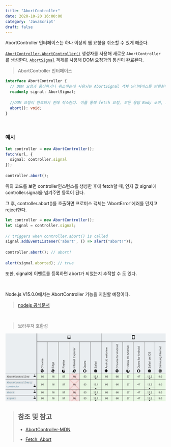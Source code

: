 ```yaml
---
title: "AbortController"
date: 2020-10-20 16:00:00
category: 'JavaScript'
draft: false
---
```


AbortController 인터페이스는 하나 이상의 웹 요청을 취소할 수 있게 해준다.

[`AbortController.AbortController()`](https://developer.mozilla.org/ko/docs/Web/API/AbortController/AbortController) 생성자를 사용해 새로운 `AbortController` 를 생성한다. [`AbortSignal`](https://developer.mozilla.org/ko/docs/Web/API/AbortSignal) 객체를 사용해 DOM 요청과의 통신이 완료된다.

> AbortController 인터페이스

```ts
interface AbortController {
  // DOM 요청과 통신하거나 취소하는데 사용되는 AbortSignal 객체 인터페이스를 반환한다.
  readonly signal: AbortSignal;
  
  //DOM 요청이 완료되기 전에 취소한다. 이를 통해 fetch 요청, 모든 응답 Body 소비, 스트림을 취소할 수 있다.
  abort(): void;
}
```

<br>

### 예시

```ts
let controller = new AbortController();
fetch(url, {
  signal: controller.signal
});

controller.abort();
```

위의 코드를 보면 controller인스턴스를 생성한 후에 fetch할 때, 인자 값 signal에 controller.signal을 넘겨주면 등록이 된다.

그 후, controller.abort()를 호출하면 프로미스 객체는 'AbortError'에러를 던지고 reject한다.

```ts
let controller = new AbortController();
let signal = controller.signal;

// triggers when controller.abort() is called
signal.addEventListener('abort', () => alert("abort!"));

controller.abort(); // abort!

alert(signal.aborted); // true
```

또한, signal에 이벤트를 등록하면 abort가 되었는지 추적할 수 도 있다.

<br>

Node.js V15.0.0에서는 AbortController 기능을 지원할 예정이다. 

>  [nodejs 공식문서](https://nodejs.org/docs/latest-v15.x/api/globals.html#globals_class_abortcontroller)

<br>

> 브라우저 호환성

<img src="./images/abort-controller.png">

<br>

> ## 참조 및 참고
>
> - [AbortController-MDN](https://developer.mozilla.org/ko/docs/Web/API/AbortController)
>
> - [Fetch: Abort](https://ko.javascript.info/fetch-abort)
>
> 

